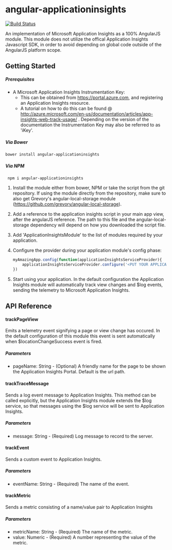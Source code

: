 
angular-applicationinsights
===========================
[![Build Status][travisCI-image]][travisCI-url]

An implementation of Microsoft Application Insights as a 100% AngularJS module. This module does not utilize the offical Application Insights Javascript SDK, in order to avoid depending on global code outside of the AngularJS platform scope.

## Getting Started

##### Prerequisites

- A Microsoft Application Insights Instrumentation Key:
    - This can be obtained from https://portal.azure.com, and registering an Application Insights resource.
    - A tutorial on how to do this can be found @ http://azure.microsoft.com/en-us/documentation/articles/app-insights-web-track-usage/ . Depending on the version of the documentation the Instrumentation Key may also be referred to as 'iKey'. 


##### Via Bower
```
bower install angular-applicationinsights
```

##### Via NPM

     npm i angular-applicationinsights

1. Install the module either from bower, NPM or take the script from the git repository. If using the module directly from the repository, make sure to also get Grevory's angular-local-storage module (https://github.com/grevory/angular-local-storage). 
2. Add a reference to the application insights script in your main app view, after the angularJS reference. The path to this file and the angular-local-storage dependency will depend on how you downloaded the script file. 
3. Add 'ApplicationInsightsModule' to the list of modules required by your application.
4. Configure the provider during your application module's config phase:
    
    ```Javascript
    myAmazingApp.config(function(applicationInsightsServiceProvider){
        applicationInsightsServiceProvider.configure('<PUT YOUR APPLICATION INSIGHTS KEY HERE', 'myAmazingApp');
    })
    ```
5. Start using your application. In the default configuration the Application Insights module will automatically track view changes and $log events, sending the telemetry to Microsoft Application Insights.


## API Reference

#### trackPageView
Emits a telemetry event signifying a page or view change has occured. In the default configuration of this module this event is sent automatically when $locationChangeSuccess event is fired.
##### Parameters
*    pageName: String - (Optional) A friendly name for the page to be shown the Application Insights Portal. Default is the url path.

#### trackTraceMessage
Sends a log event message to Application Insights. This method can be called explicitly, but the Application Insights module extends the $log service, so that messages using the $log service will be sent to Application Insights.
##### Parameters
*   message: String - (Required) Log message to record to the server.
   
#### trackEvent
Sends a custom event to Application Insights. 
##### Parameters
*   eventName: String - (Required) The name of the event.

#### trackMetric
Sends a metric consisting of a name/value pair to Application Insights
##### Parameters
*   metricName: String - (Required) The name of the metric.
*   value: Numeric - (Required) A number representing the value of the metric.


[travisCI-image]: https://travis-ci.org/khaines/angular-applicationinsights.svg?branch=master&
[travisCI-url]: https://travis-ci.org/khaines/angular-applicationinsights

    
    
    
